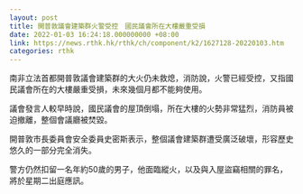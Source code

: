 ```yaml
---
layout: post
title: 開普敦議會建築群火警受控　國民議會所在大樓嚴重受損
date: 2022-01-03 16:24:18.000000000 +08:00
link: https://news.rthk.hk/rthk/ch/component/k2/1627128-20220103.htm
categories: rthk
---
```


南非立法首都開普敦議會建築群的大火仍未救熄，消防說，火警已經受控，又指國民議會所在的大樓嚴重受損，未來幾個月都不能夠使用。

議會發言人較早時說，國民議會的屋頂倒塌，所在大樓的火勢非常猛烈，消防員被迫撤離，整個會議廳被焚毀。

開普敦市長委員會安全委員史密斯表示，整個議會建築群遭受廣泛破壞，形容歷史悠久的一部分完全消失。

警方仍然扣留一名年約50歲的男子，他面臨縱火，以及與入屋盜竊相關的罪名，將於星期二出庭應訊。
